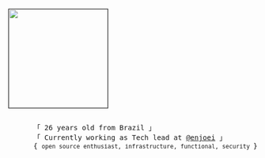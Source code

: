 <div>
<p style="float: left;"><img src="https://media.giphy.com/media/cKhC19ztzjhL1Bw3wL/giphy.gif" height="200" border="1px"></p>
<p style="float: right;">    <!-- Organisation  -->
        <samp>
                「 26 years old from Brazil 」
                <br>
                「 Currently working as Tech lead at <a href="https://www.enjoei.com.br/">@enjoei</a> 」<br>
                 { <small>open source enthusiast, infrastructure, functional, security </small>}<br>
        </samp>
 </p>
</div>
